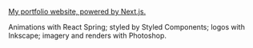 [My portfolio website, powered by Next.js.](https://www.juystin.dev)

Animations with React Spring; styled by Styled Components; logos with Inkscape; imagery and renders with Photoshop.

